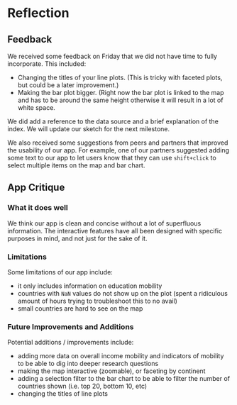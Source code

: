 # Reflection

## Feedback

We received some feedback on Friday that we did not have time to fully incorporate. This included:
 - Changing the titles of your line plots. (This is tricky with faceted plots, but could be a later improvement.)
 - Making the bar plot bigger. (Right now the bar plot is linked to the map and has to be around the same height otherwise it will result in a lot of white space. 
 
We did add a reference to the data source and a brief explanation of the index. We will update our sketch for the next milestone.

We also received some suggestions from peers and partners that improved the usability of our app. For example, one of our partners suggested adding some text to our app to let users know that they can use `shift+click` to select multiple items on the map and bar chart.

## App Critique

### What it does well

We think our app is clean and concise without a lot of superfluous information. The interactive features have all been designed with specific purposes in mind, and not just for the sake of it. 

### Limitations

Some limitations of our app include:
 - it only includes information on education mobility
 - countries with `NaN` values do not show up on the plot (spent a ridiculous amount of hours trying to troubleshoot this to no avail)
 - small countries are hard to see on the map

### Future Improvements and Additions

Potential additions / improvements include:
 - adding more data on overall income mobility and indicators of mobility to be able to dig into deeper research questions
 - making the map interactive (zoomable), or faceting by continent
 - adding a selection filter to the bar chart to be able to filter the number of countries shown (i.e. top 20, bottom 10, etc)
 - changing the titles of line plots

